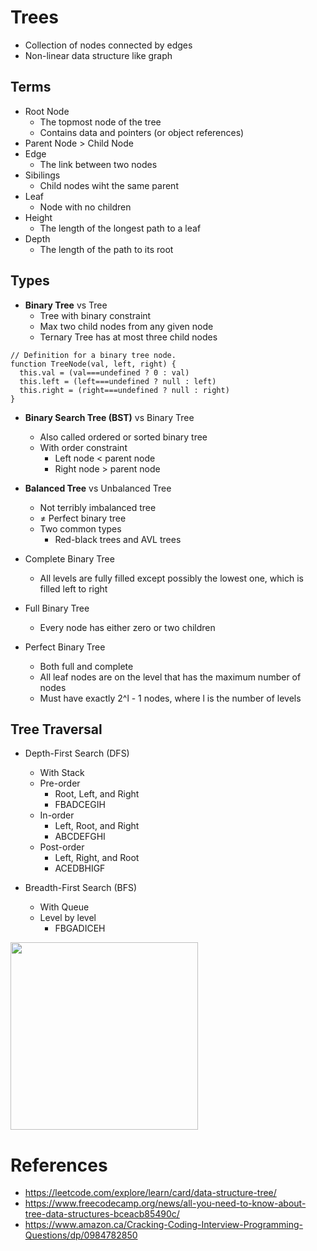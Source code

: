 
# Trees
- Collection of nodes connected by edges
- Non-linear data structure like graph

## Terms
- Root Node
  - The topmost node of the tree
  - Contains data and pointers (or object references)
- Parent Node > Child Node
- Edge
  - The link between two nodes
- Sibilings
  - Child nodes wiht the same parent
- Leaf
  - Node with no children
- Height
  - The length of the longest path to a leaf
- Depth
  - The length of the path to its root

## Types
- <strong>Binary Tree</strong> vs Tree
  - Tree with binary constraint
  - Max two child nodes from any given node
  - Ternary Tree has at most three child nodes
```
// Definition for a binary tree node.
function TreeNode(val, left, right) {
  this.val = (val===undefined ? 0 : val)
  this.left = (left===undefined ? null : left)
  this.right = (right===undefined ? null : right)
}
```

- <strong>Binary Search Tree (BST)</strong> vs Binary Tree
  - Also called ordered or sorted binary tree
  - With order constraint
    - Left node < parent node
    - Right node > parent node

- <strong>Balanced Tree</strong> vs Unbalanced Tree
  - Not terribly imbalanced tree
  - ≠ Perfect binary tree
  - Two common types
    - Red-black trees and AVL trees

- Complete Binary Tree
  - All levels are fully filled except possibly the lowest one, which is filled left to right

- Full Binary Tree
  - Every node has either zero or two children

- Perfect Binary Tree
  - Both full and complete
  - All leaf nodes are on the level that has the maximum number of nodes
  - Must have exactly 2^l - 1 nodes, where l is the number of levels

## Tree Traversal
- Depth-First Search (DFS)
  - With Stack
  - Pre-order
    - Root, Left, and Right
    - FBADCEGIH
  - In-order
    - Left, Root, and Right
    - ABCDEFGHI
  - Post-order
    - Left, Right, and Root
    - ACEDBHIGF
  
- Breadth-First Search (BFS)
  - With Queue
  - Level by level
    - FBGADICEH
<img src="https://github.com/irnkwon/algorithm/blob/master/concepts/images/tree.png" width="300px" />

# References
- https://leetcode.com/explore/learn/card/data-structure-tree/
- https://www.freecodecamp.org/news/all-you-need-to-know-about-tree-data-structures-bceacb85490c/
- https://www.amazon.ca/Cracking-Coding-Interview-Programming-Questions/dp/0984782850
